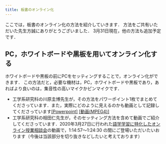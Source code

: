 ```yaml
---
title: 板書のオンライン化
---
```


ここでは，板書のオンライン化の方法を紹介していきます．
方法をご共有いただいた先生方誠にありがとうございました．
3月31日現在，他の方法も追加予定です．

## PC，ホワイトボードや黒板を用いてオンライン化する
ホワイトボードや黒板の前にPCをセッティングすることで，オンライン化ができます．
この方法だと，必要な機材は，PC，ホワイトボードや黒板であり，あればより良いのは，集音性の高いマイクかピンマイクです．

* 工学系研究科の川原圭博先生が，その方法をパワーポイント1枚でまとめてくださっています．また，実際にどのように見えるのかも動画として記録してくださっています[\[Powerpoint\]](materials/online_example_1pc.pptx) [\[動画(MPEG4)\]](materials/online_example_1pc.mp4)  
* 工学系研究科の相田仁先生が，そのセッティング方法を含めて動画でご紹介してくださっています．2020年3月27日に行われた[語学学習に特化したオンライン授業相談会](../events/2020-03-27/)の動画で，1:14:57～1:24:30 の間にご登場いただいたいおります（今後は当該部分を切り抜きなどしたいと考えております）

<!--

## PC，スマホ，書画カメラを用いてオンライン化する
ホワイトボードや黒板の前にPCをセッティングすることで，オンライン化ができます．  
この方法だと，必要な機材は，PC，ホワイトボードや黒板であり，あればより良いのは，集音性の高いマイクかピンマイクです．  

-->
